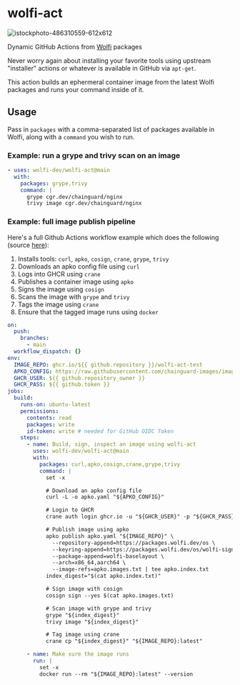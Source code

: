 # wolfi-act

![istockphoto-486310559-612x612](https://github.com/jdolitsky/wolfi-act/assets/393494/4e0cc0c9-c5a3-461b-a085-2702351cf869)

Dynamic GitHub Actions from [Wolfi](https://wolfi.dev/) packages

Never worry again about installing your favorite tools using upstream "installer"
actions or whatever is available in GitHub via `apt-get`.

This action builds an ephermeral container image from the latest Wolfi packages
and runs your command inside of it.

## Usage

Pass in `packages` with a comma-separated list of packages available in
Wolfi, along with a `command` you wish to run.

### Example: run a grype and trivy scan on an image

```yaml
- uses: wolfi-dev/wolfi-act@main
  with:
    packages: grype,trivy
    command: |
      grype cgr.dev/chainguard/nginx
      trivy image cgr.dev/chainguard/nginx
```

### Example: full image publish pipeline

Here's a full Github Actions workflow example which does the following (source [here](./.github/workflows/build.yml)):

1. Installs tools: `curl`, `apko`, `cosign`, `crane`, `grype`, `trivy`
2. Downloads an apko config file using `curl`
3. Logs into GHCR using `crane`
4. Publishes a container image using `apko`
5. Signs the image using `cosign`
6. Scans the image with `grype` and `trivy`
7. Tags the image using `crane`
8. Ensure that the tagged image runs using `docker`

```yaml
on:
  push:
    branches:
      - main
  workflow_dispatch: {}
env:
  IMAGE_REPO: ghcr.io/${{ github.repository }}/wolfi-act-test
  APKO_CONFIG: https://raw.githubusercontent.com/chainguard-images/images/main/images/maven/configs/openjdk-17.apko.yaml
  GHCR_USER: ${{ github.repository_owner }}
  GHCR_PASS: ${{ github.token }}
jobs:
  build:
    runs-on: ubuntu-latest
    permissions:
      contents: read
      packages: write
      id-token: write # needed for GitHub OIDC Token
    steps:
      - name: Build, sign, inspect an image using wolfi-act
        uses: wolfi-dev/wolfi-act@main
        with:
          packages: curl,apko,cosign,crane,grype,trivy
          command: |
            set -x

            # Download an apko config file
            curl -L -o apko.yaml "${APKO_CONFIG}"

            # Login to GHCR
            crane auth login ghcr.io -u "${GHCR_USER}" -p "${GHCR_PASS}"

            # Publish image using apko
            apko publish apko.yaml "${IMAGE_REPO}" \
              --repository-append=https://packages.wolfi.dev/os \
              --keyring-append=https://packages.wolfi.dev/os/wolfi-signing.rsa.pub \
              --package-append=wolfi-baselayout \
              --arch=x86_64,aarch64 \
              --image-refs=apko.images.txt | tee apko.index.txt
            index_digest="$(cat apko.index.txt)"

            # Sign image with cosign
            cosign sign --yes $(cat apko.images.txt)

            # Scan image with grype and trivy
            grype "${index_digest}"
            trivy image "${index_digest}"

            # Tag image using crane
            crane cp "${index_digest}" "${IMAGE_REPO}:latest"

      - name: Make sure the image runs
        run: |
          set -x
          docker run --rm "${IMAGE_REPO}:latest" --version

```
